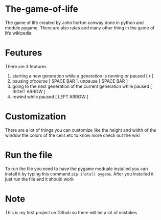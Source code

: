 # The-game-of-life
The game of life created by John horton conway done in python and module pygame. There are also rules and many other thing in the game of life wikipedia

# Feutures
There are 3 feutures
1) starting a new generation while a generation is running or paused [ r ]
2) pausing ofcourse [ SPACE BAR ]. unpause [ SPACE BAR ] 
3) going to the next generation of the current generation while paused [ RIGHT ARROW ]
4) rewind while paused [ LEFT ARROW ]

# Customization
There are a lot of things you can customize like the height and width of the window the colors of the cells etc to know more check out the wiki

# Run the file
To run the file you need to have the pygame moduale installed you can install it by typing this command `pip install pygame`. After you installed it just run the file and it should work 

# Note 
This is my first project on Github so there will be a lot of mistakes 

